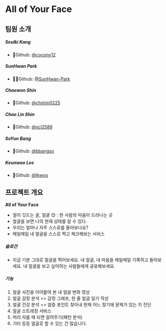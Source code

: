 # All of Your Face

## 팀원 소개

##### **Seulki Kang**

- 🍺Github: [@cocony12](https://github.com/cocony12)

##### **SunHwan Park**

- 🧙‍♂️Github: [@SunHwan-Park](https://github.com/SunHwan-Park)

##### **Chaewon Shin**  

- 🌮Github: [@chshin0225](https://github.com/chshin0225)

##### **Chae Lin Shin**

- 🍒Github: [@scl2589](https://github.com/scl2589)

##### **SoYun Bang**

- 🥨Github: [@bbangso](https://github.com/bbangso)

##### **Keunwoo Lee**

- 💪Github: [@lkwoo](https://github.com/lkwoo)



## 프로젝트 개요 

**All of Your Face**

- 얼이 깃드는 굴, 얼굴 😊 : 한 사람의 마음이 드러나는 곳
- 얼굴을 보면 나의 현재 상태를 알 수 있다.
- 우리는 얼마나 자주 스스로를 돌아보나요?
- 매일매일 내 얼굴을 스스로 찍고 체크해보는 서비스

##### 슬로건

- 지금 기분 그대로 얼굴을 찍어보세요.
  내 얼굴, 내 마음을 매일매일 기록하고 돌아보세요.
  내 얼굴을 보고 싶어하는 사람들에게 공유해보세요.

##### 기능

1. 얼굴 사진을 이어붙여 본 내 얼굴 변화 영상
2. 얼굴 감정 분석 => 감정 그래프, 한 줄 얼굴 일기 작성
3. 얼굴 건강 분석 => 염증 포인트 찾아내 현재 어느 장기에 문제가 있는 지 진단
4. 얼굴 스트레칭 서비스
5. 머리 자를 때 되면 알려주기(패턴 분석)
6. 기타 등등 얼굴로 할 수 있는 건 많습니다.